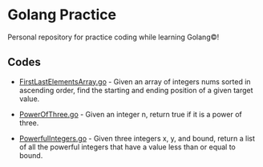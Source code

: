 # Golang Practice

Personal repository for practice coding while learning Golang©!

## Codes

- [FirstLastElementsArray.go](FirstLastElementsArray.go) - Given an array of integers nums sorted in ascending order, find the starting and ending position of a given target value.

- [PowerOfThree.go](PowerOfThree.go) - Given an integer n, return true if it is a power of three.

- [PowerfulIntegers.go](PowerfulIntegers.go) - Given three integers x, y, and bound, return a list of all the powerful integers that have a value less than or equal to bound.